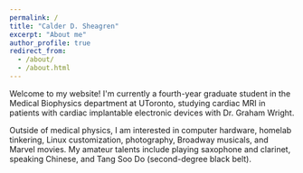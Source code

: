 ```yaml
---
permalink: /
title: "Calder D. Sheagren"
excerpt: "About me"
author_profile: true
redirect_from: 
  - /about/
  - /about.html
---
```



Welcome to my website! I'm currently a fourth-year graduate student in the Medical Biophysics department at UToronto, studying cardiac MRI in patients with cardiac implantable electronic devices with Dr. Graham Wright.

Outside of medical physics, I am interested in computer hardware, homelab tinkering, Linux customization, photography, Broadway musicals, and Marvel movies. My amateur talents include playing saxophone and clarinet, speaking Chinese, and Tang Soo Do (second-degree black belt).
